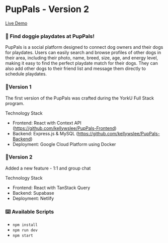 # PupPals - Version 2

[Live Demo](https://puppals.space)

### 🐶 Find doggie playdates at PupPals!

PupPals is a social platform designed to connect dog owners and their dogs for playdates. Users can easily search and browse profiles of other dogs in their area, including their photo, name, breed, size, age, and energy level, making it easy to find the perfect playdate match for their dogs. They can also add other dogs to their friend list and message them directly to schedule playdates.

### 🔸Version 1
The first version of the PupPals was crafted during the YorkU Full Stack program.

Technology Stack
- Frontend: React with Context API (https://github.com/kellywslee/PupPals-Frontend)
- Backend: Express.js & MySQL (https://github.com/kellywslee/PupPals-Backend)
- Deployment: Google Cloud Platform using Docker

### 🔸Version 2
Added a new feature - 1:1 and group chat

Technology Stack
- Frontend: React with TanStack Query
- Backend: Supabase
- Deployment: Netlify

### ⌨️ Available Scripts

 - `npm install`
 - `npm run dev`
 - `npm start`
